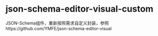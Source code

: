 # json-schema-editor-visual-custom
JSON-Schema组件，重新按照需求自定义封装，参照https://github.com/YMFE/json-schema-editor-visual
